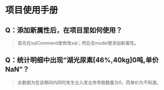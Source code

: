 # 项目使用手册

## Q：添加新属性后，在项目里如何使用？

> 首先在sqlCommand里修改sql；然后去model里添加新属性。

## Q：统计明细中出现“湖光尿素[46%,40kg]0吨,单价NaN”？

> 此数据为在该期间内同时发生出入库业务导致数量为0，而单价为不知道。